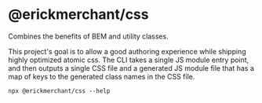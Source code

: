 # @erickmerchant/css

Combines the benefits of BEM and utility classes.

This project's goal is to allow a good authoring experience while shipping highly optimized atomic css. The CLI takes a single JS module entry point, and then outputs a single CSS file and a generated JS module file that has a map of keys to the generated class names in the CSS file.

```
npx @erickmerchant/css --help
```
